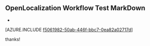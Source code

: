 ## OpenLocalization Workflow Test MarkDown
* 

[AZURE.INCLUDE [f5061982-50ab-446f-bbc7-0ea82a02717d](calleeMd1.md)]

 
thanks!